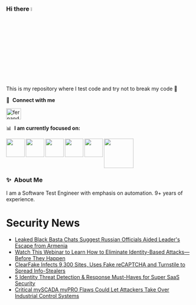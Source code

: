 ### Hi there <a href="https://www.gautamkrishnar.com/"><img src="https://media.giphy.com/media/hvRJCLFzcasrR4ia7z/giphy.gif" width="5%"></a>
This is my repository where I test code and try not to break my code :rofl:

🔗 &nbsp;**Connect with me**
<p align="left">
<a href="https://linkedin.com/in/fernandorlcruz" target="blank"><img align="center" src="https://raw.githubusercontent.com/rahuldkjain/github-profile-readme-generator/master/src/images/icons/Social/linked-in-alt.svg" alt="fernando cruz" height="30" width="40" /></a>
  
📊 &nbsp;**I am currently focused on:**

<img align="left" width='50' height='50' src="https://cdn.jsdelivr.net/gh/devicons/devicon/icons/python/python-original-wordmark.svg" />
<img align="left" width='50' height='50' src="https://cdn.jsdelivr.net/gh/devicons/devicon/icons/csharp/csharp-original.svg" />
<img align="left" width='50' height='50' src="https://cdn.jsdelivr.net/gh/devicons/devicon/icons/jenkins/jenkins-original.svg" />
<img align="left" width='50' height='50' src="https://specflow.org/wp-content/uploads/2021/05/SpecFlow-Icon.png" />
<img align="left" width='50' height='50' src="https://www.svgrepo.com/show/306098/githubactions.svg" />
<img width='80' height='80' src="https://cdn2.vectorstock.com/i/1000x1000/64/81/security-testing-concept-icon-safety-audit-key-vector-29166481.jpg" />
          
          
  
### ✨&nbsp; About Me

I am a Software Test Engineer with emphasis on automation. 9+ years of experience.

# Security News
<!-- BLOG-POST-LIST:START -->
- [Leaked Black Basta Chats Suggest Russian Officials Aided Leader&#39;s Escape from Armenia](https://thehackernews.com/2025/03/leaked-black-basta-chats-suggest.html)
- [Watch This Webinar to Learn How to Eliminate Identity-Based Attacks—Before They Happen](https://thehackernews.com/2025/03/watch-this-webinar-to-learn-how-to.html)
- [ClearFake Infects 9,300 Sites, Uses Fake reCAPTCHA and Turnstile to Spread Info-Stealers](https://thehackernews.com/2025/03/clearfake-infects-9300-sites-uses-fake.html)
- [5 Identity Threat Detection &amp; Response Must-Haves for Super SaaS Security](https://thehackernews.com/2025/03/5-identity-threat-detection-response.html)
- [Critical mySCADA myPRO Flaws Could Let Attackers Take Over Industrial Control Systems](https://thehackernews.com/2025/03/critical-myscada-mypro-flaws-could-let.html)
<!-- BLOG-POST-LIST:END -->
